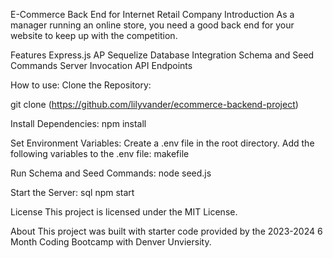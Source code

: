 
E-Commerce Back End for Internet Retail Company
Introduction
As a manager running an online store, you need a good back end for your website to keep up with the competition. 

Features
Express.js AP
Sequelize Database Integration
Schema and Seed Commands
Server Invocation
API Endpoints


How to use:
Clone the Repository:

git clone (https://github.com/lilyvander/ecommerce-backend-project)

Install Dependencies:
npm install

Set Environment Variables:
Create a .env file in the root directory.
Add the following variables to the .env file:
makefile


Run Schema and Seed Commands:
node seed.js

Start the Server:
sql
npm start


License
This project is licensed under the MIT License.

About
This project was built with starter code provided by the 2023-2024 6 Month Coding Bootcamp with Denver Unviersity. 




